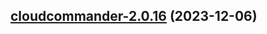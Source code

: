 

## [cloudcommander-2.0.16](https://github.com/truecharts/charts/compare/cloudcommander-2.0.15...cloudcommander-2.0.16) (2023-12-06)

